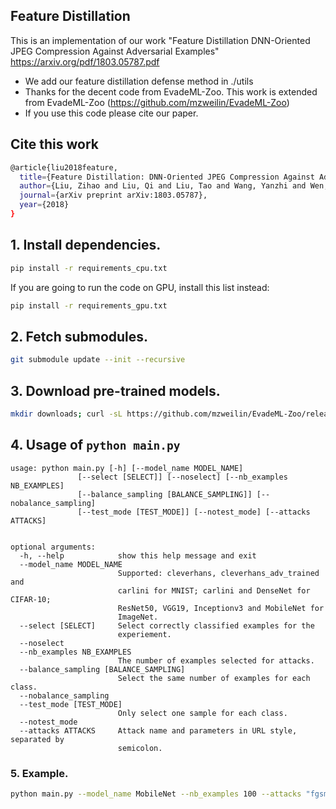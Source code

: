 ## Feature Distillation

This is an implementation of our work "Feature Distillation DNN-Oriented JPEG Compression Against Adversarial Examples" 
https://arxiv.org/pdf/1803.05787.pdf



* We add our feature distillation defense method in ./utils
* Thanks for the decent code from EvadeML-Zoo. This work is extended from EvadeML-Zoo (https://github.com/mzweilin/EvadeML-Zoo) 
* If you use this code please cite our paper. 
## Cite this work
```bash
@article{liu2018feature,
  title={Feature Distillation: DNN-Oriented JPEG Compression Against Adversarial Examples},
  author={Liu, Zihao and Liu, Qi and Liu, Tao and Wang, Yanzhi and Wen, Wujie},
  journal={arXiv preprint arXiv:1803.05787},
  year={2018}
}
```


## 1. Install dependencies.

```bash
pip install -r requirements_cpu.txt
```

If you are going to run the code on GPU, install this list instead:
```bash
pip install -r requirements_gpu.txt
```

## 2. Fetch submodules.
```bash
git submodule update --init --recursive
```

## 3. Download pre-trained models.
```bash
mkdir downloads; curl -sL https://github.com/mzweilin/EvadeML-Zoo/releases/download/v0.1/downloads.tar.gz | tar xzv -C downloads
```

## 4. Usage of `python main.py`
```
usage: python main.py [-h] [--model_name MODEL_NAME]
               [--select [SELECT]] [--noselect] [--nb_examples NB_EXAMPLES]
               [--balance_sampling [BALANCE_SAMPLING]] [--nobalance_sampling]
               [--test_mode [TEST_MODE]] [--notest_mode] [--attacks ATTACKS]


optional arguments:
  -h, --help            show this help message and exit
  --model_name MODEL_NAME
                        Supported: cleverhans, cleverhans_adv_trained and
                        carlini for MNIST; carlini and DenseNet for CIFAR-10;
                        ResNet50, VGG19, Inceptionv3 and MobileNet for
                        ImageNet.
  --select [SELECT]     Select correctly classified examples for the
                        experiement.
  --noselect
  --nb_examples NB_EXAMPLES
                        The number of examples selected for attacks.
  --balance_sampling [BALANCE_SAMPLING]
                        Select the same number of examples for each class.
  --nobalance_sampling
  --test_mode [TEST_MODE]
                        Only select one sample for each class.
  --notest_mode
  --attacks ATTACKS     Attack name and parameters in URL style, separated by
                        semicolon.
```

### 5. Example.
```bash
python main.py --model_name MobileNet --nb_examples 100 --attacks "fgsm?eps=0.0078"
```

